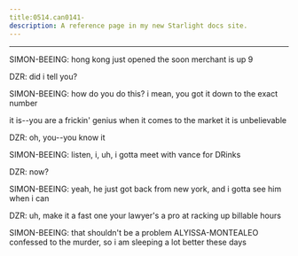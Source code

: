 ```yaml
---
title:0514.can0141-
description: A reference page in my new Starlight docs site.
---
```

----- 
SIMON-BEEING: hong kong just opened
 the soon merchant is up 9
 
DZR: did i tell you? 

SIMON-BEEING: how do you do this? 
 i mean, you got it down to the exact number
 
it is--you are a frickin' genius when it comes to the market
 it is unbelievable


DZR: oh, you--you know it
 
SIMON-BEEING: listen, i, uh, i gotta meet with vance for DRinks
 
DZR: now? 
 
SIMON-BEEING: yeah, he just got back from new york, and i gotta see him when i can


DZR: uh, make it a fast one
 your lawyer's a pro at racking up billable 
hours
 
SIMON-BEEING: that shouldn't be a problem
 ALYISSA-MONTEALEO confessed to the murder, so i am 
sleeping a lot better these days
 
